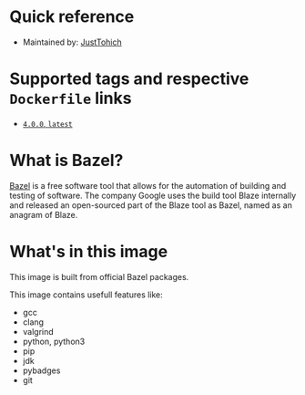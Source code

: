 # Quick reference

* Maintained by: [JustTohich](https://github.com/JustTohich/docker-bazel)

# Supported tags and respective `Dockerfile` links

* [`4.0.0`, `latest`](https://github.com/JustTohich/docker-bazel/blob/main/Dockerfile)

# What is Bazel?

[Bazel](https://bazel.build/) is a free software tool that allows for the automation of building and testing of software. The company Google uses the build tool Blaze internally and released an open-sourced part of the Blaze tool as Bazel, named as an anagram of Blaze.

# What's in this image

This image is built from official Bazel packages.

This image contains usefull features like:
* gcc
* clang
* valgrind
* python, python3
* pip
* jdk
* pybadges
* git
